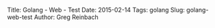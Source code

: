 Title: Golang - Web - Test
Date: 2015-02-14
Tags: golang
Slug: golang-web-test
Author: Greg Reinbach
